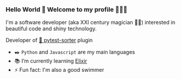 ### Hello World 👋 Welcome to my profile 👨🏻‍💻

I'm a software developer (aka XXI century magician 🧙🏻) interested in beautiful code and shiny technology.

Developer of [🧩 pytest-sorter](https://github.com/AndreMicheletti/pytest-sorter) plugin

- ✒️ `Python` and `Javascript` are my main languages
- 📚 I’m currently learning [Elixir](https://elixir-lang.org/)
- ⚡ Fun fact: I'm also a good swimmer 

